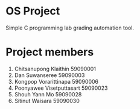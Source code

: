 # OS Project
Simple C programming lab grading automation tool.

# Project members
1. Chitsanupong Klaithin 59090001
2. Dan Suwanseree 59090003
3. Kongpop Vorarittinapa 59090006
4. Poonyawee Visetputtasart 59090023
5. Shouh Yann Mo 59090028 
6. Sitinut Waisara 59090030
